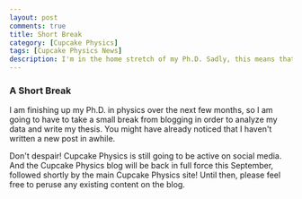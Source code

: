 ```yaml
---
layout: post
comments: true
title: Short Break
category: [Cupcake Physics]
tags: [Cupcake Physics News]
description: I'm in the home stretch of my Ph.D. Sadly, this means that I need to take a short break from blog posts, but I will be back in the fall!
---
```


### A Short Break

I am finishing up my Ph.D. in physics over the next few months, so I am going to have to take a small break from blogging in order to analyze my data and write my thesis. You might have already noticed that I haven't written a new post in awhile.

Don't despair! Cupcake Physics is still going to be active on social media. And the Cupcake Physics blog will be back in full force this September, followed shortly by the main Cupcake Physics site! Until then, please feel free to peruse any existing content on the blog.